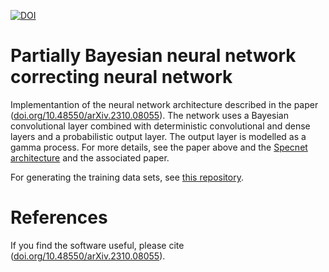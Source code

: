 [![DOI](https://zenodo.org/badge/725639894.svg)](https://zenodo.org/doi/10.5281/zenodo.10229954)
# Partially Bayesian neural network correcting neural network
Implementantion of the neural network architecture described in the paper ([doi.org/10.48550/arXiv.2310.08055](https://doi.org/10.48550/arXiv.2310.08055)).
The network uses a Bayesian convolutional layer combined with deterministic convolutional and dense layers and a probabilistic output layer.
The output layer is modelled as a gamma process. For more details, see the paper above and the [Specnet architecture](https://github.com/Valensicv/Specnet) and the associated paper.

For generating the training data sets, see [this repository](https://github.com/ththarkonen/cars-raman-lggp).

# References
If you find the software useful, please cite ([doi.org/10.48550/arXiv.2310.08055](https://doi.org/10.1039/D3CP04960D)).
